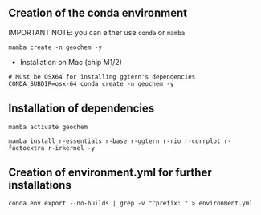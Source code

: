 ## Creation of the conda environment

IMPORTANT NOTE: you can either use `conda` or `mamba`

```{bash}
mamba create -n geochem -y
```

* Installation on Mac (chip M1/2)

```{bash}
# Must be OSX64 for installing ggtern's dependencies
CONDA_SUBDIR=osx-64 conda create -n geochem -y
```


## Installation of dependencies

```{bash}
mamba activate geochem

mamba install r-essentials r-base r-ggtern r-rio r-corrplot r-factoextra r-irkernel -y
```


## Creation of environment.yml for further installations
```{bash}
conda env export --no-builds | grep -v "^prefix: " > environment.yml
```
